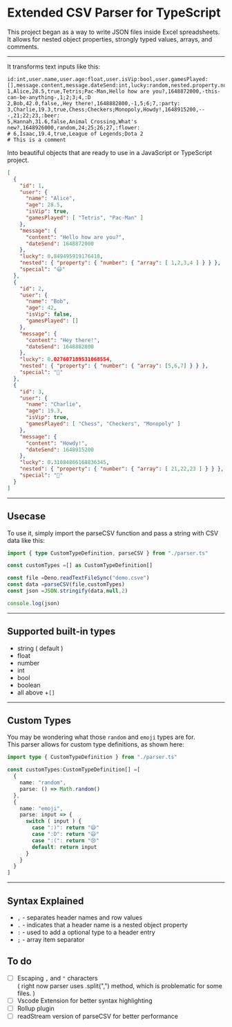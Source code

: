 # Extended CSV Parser for TypeScript

This project began as a way to write JSON files inside Excel spreadsheets.\
It allows for nested object properties, strongly typed values, arrays, and comments.

---

It transforms text inputs like this:
```
id:int,user.name,user.age:float,user.isVip:bool,user.gamesPlayed:[],message.content,message.dateSend:int,lucky:random,nested.property.number.array:number[],special:emoji
1,Alice,28.5,true,Tetris;Pac-Man,Hello how are you?,1648872000,-this-can-be-anything-,1;2;3;4,:D
2,Bob,42.0,false,,Hey there!,1648882800,-1,5;6;7,:party:
3,Charlie,19.3,true,Chess;Checkers;Monopoly,Howdy!,1648915200,---,21;22;23,:beer:
5,Hannah,31.6,false,Animal Crossing,What's new?,1648926000,random,24;25;26;27,:flower:
# 6,Isaac,19.4,true,League of Legends;Dota 2
# This is a comment
```

Into beautiful objects that are ready to use in a JavaScript or TypeScript project.
```json
[
  {
    "id": 1,
    "user": {
      "name": "Alice",
      "age": 28.5,
      "isVip": true,
      "gamesPlayed": [ "Tetris", "Pac-Man" ]
    },
    "message": {
      "content": "Hello how are you?",
      "dateSend": 1648872000
    },
    "lucky": 0.849495919176418,
    "nested": { "property": { "number": { "array": [ 1,2,3,4 ] } } },
    "special": "😃"
  },
  {
    "id": 2,
    "user": {
      "name": "Bob",
      "age": 42,
      "isVip": false,
      "gamesPlayed": []
    },
    "message": {
      "content": "Hey there!",
      "dateSend": 1648882800
    },
    "lucky": 0.027607189531068554,
    "nested": { "property": { "number": { "array": [5,6,7] } } },
    "special": "🎉"
  },
  {
    "id": 3,
    "user": {
      "name": "Charlie",
      "age": 19.3,
      "isVip": true,
      "gamesPlayed": [ "Chess", "Checkers", "Monopoly" ]
    },
    "message": {
      "content": "Howdy!",
      "dateSend": 1648915200
    },
    "lucky": 0.31084866168836345,
    "nested": { "property": { "number": { "array": [ 21,22,23 ] } } },
    "special": "🍺"
  }
]
```

---

## Usecase

To use it, simply import the parseCSV function and pass a string with CSV data like this:
```ts
import { type CustomTypeDefinition, parseCSV } from "./parser.ts"

const customTypes =[] as CustomTypeDefinition[]

const file =Deno.readTextFileSync("demo.csve")
const data =parseCSV(file,customTypes)
const json =JSON.stringify(data,null,2)

console.log(json)
```

---

## Supported built-in types
- string ( default )
- float
- number
- int
- bool
- boolean
- all above +`[]`

---

## Custom Types

You may be wondering what those `random` and `emoji` types are for.\
This parser allows for custom type definitions, as shown here:
```ts
import type { CustomTypeDefinition } from "./parser.ts"

const customTypes:CustomTypeDefinition[] =[
  {
    name: "random",
    parse: () => Math.random()
  },
  {
    name: "emoji",
    parse: input => {
      switch ( input ) {
        case ":)": return "😄"
        case ":D": return "😃"
        case ":(": return "😢"
        default: return input
      }
    }
  }
]
```

---

## Syntax Explained

- `,` - separates header names and row values
- `.` - indicates that a header name is a nested object property
- `:` - used to add a optional type to a header entry
- `;` - array item separator


## To do
- [ ] Escaping `,` and `"` characters \
( right now parser uses .split(",") method, which is problematic for some files. )
- [ ] Vscode Extension for better syntax highlighting
- [ ] Rollup plugin
- [ ] readStream version of parseCSV for better performance

